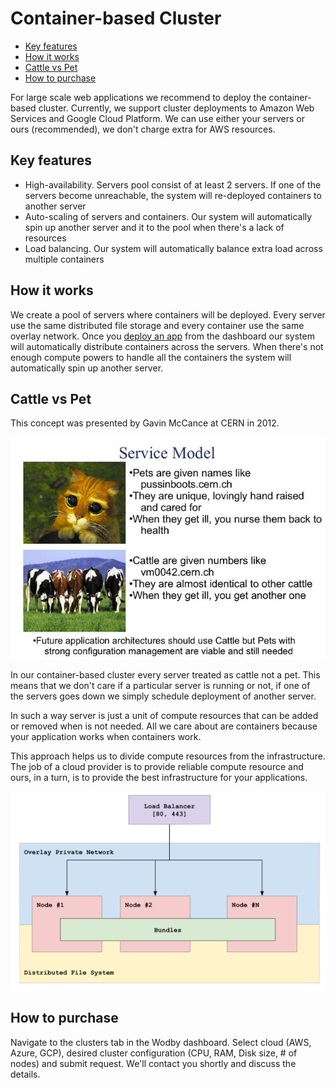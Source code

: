 # Container-based Cluster

* [Key features](#key-features)
* [How it works](#how-it-works)
* [Cattle vs Pet](#cattle-vs-pet)
* [How to purchase](#how-to-purchase)

For large scale web applications we recommend to deploy the container-based cluster. Currently, we support cluster deployments to Amazon Web Services and Google Cloud Platform. We can use either your servers or ours (recommended), we don't charge extra for AWS resources.

## Key features

* High-availability. Servers pool consist of at least 2 servers. If one of the servers become unreachable, the system will re-deployed containers to another server
* Auto-scaling of servers and containers. Our system will automatically spin up another server and it to the pool when there's a lack of resources
* Load balancing. Our system will automatically balance extra load across multiple containers

## How it works

We create a pool of servers where containers will be deployed. Every server use the same distributed file storage and every container use the same overlay network. Once you [deploy an app](../apps/deploy.md) from the dashboard our system will automatically distribute containers across the servers. When there's not enough compute powers to handle all the containers the system will automatically spin up another server.
 
## Cattle vs Pet

This concept was presented by Gavin McCance at CERN in 2012.

![Cluster schema](_images/servers_pets_or_cattle.jpg)

In our container-based cluster every server treated as cattle not a pet. This means that we don't care if a particular server is running or not, if one of the servers goes down we simply schedule deployment of another server. 

In such a way server is just a unit of compute resources that can be added or removed when is not needed. All we care about are containers because your application works when containers work. 

This approach helps us to divide compute resources from the infrastructure. The job of a cloud provider is to provide reliable compute resource and ours, in a turn, is to provide the best infrastructure for your applications.

![Cluster schema](_images/cluster.png)

## How to purchase

Navigate to the clusters tab in the Wodby dashboard. Select cloud (AWS, Azure, GCP), desired cluster configuration (CPU, RAM, Disk size, # of nodes) and submit request. We'll contact you shortly and discuss the details.